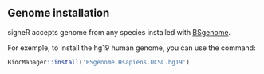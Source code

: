 ## Genome installation

signeR accepts genome from any species installed with [BSgenome](https://bioconductor.org/packages/release/BiocViews.html#___BSgenome).

For exemple, to install the hg19 human genome, you can use the command:
```R
BiocManager::install('BSgenome.Hsapiens.UCSC.hg19')
```
